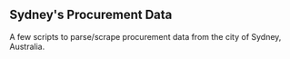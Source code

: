 ## Sydney's Procurement Data

A few scripts to parse/scrape procurement data from the city of Sydney, Australia.
